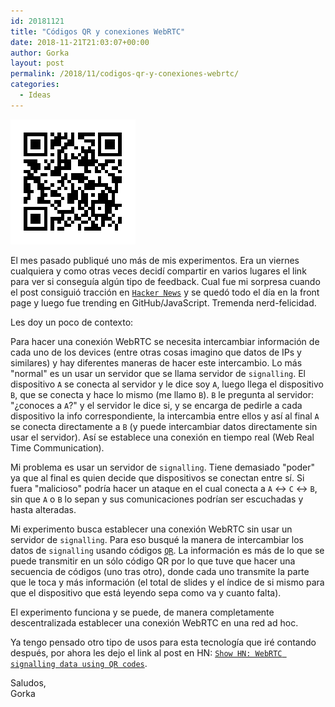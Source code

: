 ```yaml
---
id: 20181121
title: "Códigos QR y conexiones WebRTC"
date: 2018-11-21T21:03:07+00:00
author: Gorka
layout: post
permalink: /2018/11/codigos-qr-y-conexiones-webrtc/
categories:
  - Ideas
---
```

<img style="margin: auto;" src="/public/img/2018/11/webrtc-qr.png" alt="WebRTC QR" />

El mes pasado publiqué uno más de mis experimentos. Era un viernes cualquiera y como otras veces decidí compartir en varios lugares el link para ver si conseguía algún tipo de feedback. Cual fue mi sorpresa cuando el post consiguió tracción en [`Hacker News`](https://news.ycombinator.com/) y se quedó todo el día en la front page y luego fue trending en GitHub/JavaScript. Tremenda nerd-felicidad.

Les doy un poco de contexto:

Para hacer una conexión WebRTC se necesita intercambiar información de cada uno de los devices (entre otras cosas imagino que datos de IPs y similares) y hay diferentes maneras de hacer este intercambio. Lo más "normal" es un usar un servidor que se llama servidor de `signalling`. El dispositivo `A` se conecta al servidor y le dice soy `A`, luego llega el dispositivo `B`, que se conecta y hace lo mismo (me llamo `B`). `B` le pregunta al servidor: "¿conoces a `A`?" y el servidor le dice si, y se encarga de pedirle a cada dispositivo la info correspondiente, la intercambia entre ellos y así al final `A` se conecta directamente a `B` (y puede intercambiar datos directamente sin usar el servidor). Así se establece una conexión en tiempo real (Web Real Time Communication).

Mi problema es usar un servidor de `signalling`. Tiene demasiado "poder" ya que al final es quien decide que dispositivos se conectan entre sí. Si fuera "malicioso" podría hacer un ataque en el cual conecta a `A` <-> `C` <-> `B`, sin que `A` o `B` lo sepan y sus comunicaciones podrían ser escuchadas y hasta alteradas.

Mi experimento busca establecer una conexión WebRTC sin usar un servidor de `signalling`. Para eso busqué la manera de intercambiar los datos de `signalling` usando códigos [`QR`](https://en.wikipedia.org/wiki/QR_code). La información es más de lo que se puede transmitir en un sólo código QR por lo que tuve que hacer una secuencia de códigos (uno tras otro), donde cada uno transmite la parte que le toca y más información (el total de slides y el índice de si mismo para que el dispositivo que está leyendo sepa como va y cuanto falta).

El experimento funciona y se puede, de manera completamente descentralizada establecer una conexión WebRTC en una red ad hoc.

Ya tengo pensado otro tipo de usos para esta tecnología que iré contando después, por ahora les dejo el link al post en HN: [`Show HN: WebRTC signalling data using QR codes`](https://news.ycombinator.com/item?id=18201958).

Saludos,<br />
Gorka
